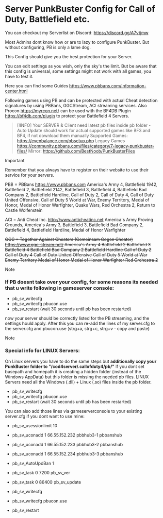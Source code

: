 # Server PunkBuster Config for Call of Duty, Battlefield etc. #

You can checkout my Serverlist on Discord: https://discord.gg/A7vtjmw


Most Admins dont know how or are to lazy to configure PunkBuster. But without configuring, PB is only a lame dog.

This Config should give you the best protection for your Server.

You can edit settings as you wish, only the sky's the limit. But be aware that this config is universal, some settings might not work with all games, you have to test it.

Here you can find some Guides https://www.pbbans.com/information-center.html

Following games using PB and can be protected with actual Cheat detection signatures by using PBBans, GGCStream, ACI streaming services.
Also Procon https://myrcon.net/ can be used with the BF4DB Plugin https://bf4db.com/plugin to protect your Battlefield 4 Servers.

> [!INFO]
> Your SERVER & Client need latest pb files inside pb folder - Auto Update should work for actual supported games like BF3 and BF4, if not download them manually
> Supported Games: https://evenbalance.com/pbsetup.php
> Legacy Games https://community.pbbans.com/files/category/7-legacy-punkbuster-files/
> Mirror: https://github.com/BestNoob/PunkBusterFiles


> [!IMPORTANT]
> Remember that you always have to register on their website to use their service for your servers.


PBB = PBBans https://www.pbbans.com
America's Army 4, Battlefield 1942, Battlefield 2, Battlefield 2142, Battlefield 3, Battlefield 4, Battlefield Bad Company 2, Battlefield Hardline, Call of Duty 2, Call of Duty 4,
Call of Duty United Offensive, Call of Duty 5 World at War, Enemy Territory, Medal of Honor, Medal of Honor Warfighter, Quake Wars, Red Orchestra 2, Return to Castle Wolfenstein


ACI = Anti Cheat Inc. http://www.anticheatinc.net
America's Army Proving Grounds, America's Army 3, Battlefield 3, Battlefield Bad Company 2, Battlefield 4, Battlefield Hardline, Medal of Honor Warfighter


~~GGC = Together Against Cheaters (Gemeinsam Gegen Cheater) https://www.ggc-stream.net/
America's Army 4
Battlefield 2
Battlefield 3
Battlefield 4
Battlefield Bad Company 2
Battlefield Hardline
Call of Duty 2
Call of Duty 4
Call of Duty United Offensive
Call of Duty 5 World at War
Enemy Territory
Medal of Honor
Medal of Honor Warfighter
Red Orchestra 2~~

> [!NOTE]
> ### If PB doesnt take over your config, for some reasons its needed that u write following in gameserver console: ###

- pb_sv_writecfg
- pb_sv_writecfg pbucon.use
- pb_sv_restart (wait 30 seconds until pb has been restarted)

now your server should be correctly listed for the PB streaming, and the settings hould apply. After this you can re-add the lines of my server.cfg to the server.cfg and pbucon.use
(strg+a, strg+c, strg+v - copy and paste)

> [!NOTE]
> ### Special info for LINUX Servers: ###
On Linux servers you have to do the same steps but **additionally copy your PunkBuster folder to "/cod4server/.callofduty4/pb/"**
If you dont set basepath and homepath it is creating a hidden folder (instead of the Windows AppData) but this folder is missing the needed pb files.
LINUX Servers need all the Windows (.dll) + Linux (.so) files inside the pb folder.

- pb_sv_writecfg
- pb_sv_writecfg pbucon.use
- pb_sv_restart (wait 30 seconds until pb has been restarted)

You can also add those lines via gameserverconsole to your existing server.cfg if you dont want to use mine:

- pb_sv_usessionlimit 10
- pb_sv_uconadd 1 66.55.152.232 pbbhub3-1 pbbanshub
- pb_sv_uconadd 1 66.55.152.233 pbbhub3-2 pbbanshub
- pb_sv_uconadd 1 66.55.152.234 pbbhub3-3 pbbanshub
- pb_sv_AutoUpdBan 1
- pb_sv_task 0 7200 pb_sv_ver
- pb_sv_task 0 86400 pb_sv_update

- pb_sv_writecfg
- pb_sv_writecfg pbucon.use
- pb_sv_restart
